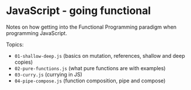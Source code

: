 # JavaScript - going functional

Notes on how getting into the Functional Programming paradigm when programming
JavaScript.

Topics:

- `01-shallow-deep.js` (basics on mutation, references, shallow and deep
  copies)
- `02-pure-functions.js` (what pure functions are with examples)
- `03-curry.js` (currying in JS)
- `04-pipe-compose.js` (function composition, pipe and compose)
